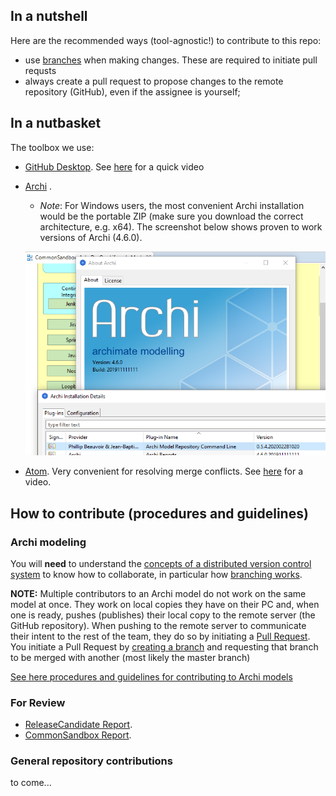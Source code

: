 ## In a nutshell

Here are the recommended ways (tool-agnostic!) to contribute to this repo:

* use [branches](https://git-scm.com/book/en/v2/Git-Branching-Branches-in-a-Nutshell) when making changes. These are required to initiate pull requsts
* always create a pull request to propose changes to the remote repository (GitHub), even if the assignee is yourself;

## In a nutbasket

The toolbox we use:

* [GitHub Desktop](https://desktop.github.com). See [here](https://youtu.be/S7f8qJscmRE) for a quick video
* [Archi](https://www.archimatetool.com/download/) .
  * _Note_: For Windows users, the most convenient Archi installation would be the portable ZIP (make sure you download the correct architecture, e.g. x64). The screenshot below shows proven to work versions of Archi (4.6.0).

  ![Archi version](/Documents/Services/Projects/ESDC-EA-SAS/archi_version.png)

* [Atom](https://atom.io/). Very convenient for resolving merge conflicts. See [here](https://youtu.be/HqrkEVWBifw) for a video.

## How to contribute (procedures and guidelines)

### Archi modeling

You will **need** to understand the [concepts of a distributed version control system](https://www.git-tower.com/learn/git/ebook/en/command-line/remote-repositories/introduction) to know how to collaborate, in particular how [branching works](https://git-scm.com/book/en/v2/Git-Branching-Branches-in-a-Nutshell).

**NOTE:** Multiple contributors to an Archi model do not work on the same model at once. They work on local copies they have on their PC and, when one is ready, pushes (publishes) their local copy to the remote server (the GitHub repository). When pushing to the remote server to communicate their intent to the rest of the team, they do so by initiating a [Pull Request](https://help.github.com/en/github/collaborating-with-issues-and-pull-requests/about-pull-requests). You initiate a Pull Request by [creating a branch](https://git-scm.com/book/en/v2/Git-Branching-Branches-in-a-Nutshell) and requesting that branch to be merged with another (most likely the master branch)

[See here procedures and guidelines for contributing to Archi models](procedures_archi.md)

### For Review

* [ReleaseCandidate Report](https://sara-sabr.github.io/EA-models/reports/ReleaseCandidate%20Report/index.html).
* [CommonSandbox Report](https://sara-sabr.github.io/EA-models/reports/CommonSandbox_Report/index.html).
### General repository contributions

to come...
